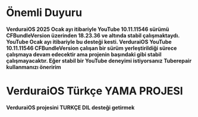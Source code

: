 # Önemli Duyuru
**VerduraiOS 2025 Ocak ayı itibariyle YouTube 10.11.11546 sürümü CFBundleVersion üzerinden 18.23.36 ve altında stabil çalışmaktaydı. YouTube Ocak ayı itibariyle bu desteği kesti. VerduraiOS YouTube 10.11.11546 CFBundleVersion çalışan bir sürüm yerleştirildiği sürece çalışmaya devam edecektir ama projenin başındaki gibi stabil çalışmayacaktır. Eğer stabil bir YouTube deneyimi istiyorsanız Tuberepair kullanmanızı öneririm**

 
# VerduraiOS Türkçe YAMA PROJESI
**VerduraiOS projesini TURKÇE DIL desteği getirmek**

